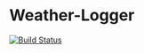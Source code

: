 # Weather-Logger

[![Build Status](https://travis-ci.org/mirjalal/Weather-Logger.svg?branch=master)](https://travis-ci.org/mirjalal/Weather-Logger)
